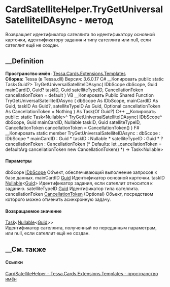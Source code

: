 # CardSatelliteHelper.TryGetUniversalSatelliteIDAsync - метод
Возвращает идентификатор сателлита по идентификатору основной карточки,
идентификатору задания и типу сателлита или null, если сателлит ещё не создан.
## __Definition
 **Пространство имён:**
[Tessa.Cards.Extensions.Templates](N_Tessa_Cards_Extensions_Templates.htm)  
 **Сборка:** Tessa (в Tessa.dll) Версия: 3.6.0.17
C# __Копировать
     public static Task<Guid?> TryGetUniversalSatelliteIDAsync(
    	IDbScope dbScope,
    	Guid mainCardID,
    	Guid? taskID,
    	Guid satelliteTypeID,
    	CancellationToken cancellationToken = default
    )
VB __Копировать
     Public Shared Function TryGetUniversalSatelliteIDAsync ( 
    	dbScope As IDbScope,
    	mainCardID As Guid,
    	taskID As Guid?,
    	satelliteTypeID As Guid,
    	Optional cancellationToken As CancellationToken = Nothing
    ) As Task(Of Guid?)
C++ __Копировать
     public:
    static Task<Nullable<Guid>>^ TryGetUniversalSatelliteIDAsync(
    	IDbScope^ dbScope, 
    	Guid mainCardID, 
    	Nullable<Guid> taskID, 
    	Guid satelliteTypeID, 
    	CancellationToken cancellationToken = CancellationToken()
    )
F# __Копировать
     static member TryGetUniversalSatelliteIDAsync : 
            dbScope : IDbScope * 
            mainCardID : Guid * 
            taskID : Nullable<Guid> * 
            satelliteTypeID : Guid * 
            ?cancellationToken : CancellationToken 
    (* Defaults:
            let _cancellationToken = defaultArg cancellationToken new CancellationToken()
    *)
    -> Task<Nullable<Guid>> 
#### Параметры
dbScope [IDbScope](T_Tessa_Platform_Data_IDbScope.htm)
    Объект, обеспечивающий выполнение запросов к базе данных.
mainCardID [Guid](https://learn.microsoft.com/dotnet/api/system.guid)
    Идентификатор основной карточки.
taskID
[Nullable](https://learn.microsoft.com/dotnet/api/system.nullable-1)<[Guid](https://learn.microsoft.com/dotnet/api/system.guid)>
    Идентификатор задания, если сателлит относится к заданию.
satelliteTypeID [Guid](https://learn.microsoft.com/dotnet/api/system.guid)
    Идентификатор типа сателлита.
cancellationToken
[CancellationToken](https://learn.microsoft.com/dotnet/api/system.threading.cancellationtoken)
(Optional)
    Объект, посредством которого можно отменить асинхронную задачу.
#### Возвращаемое значение
[Task](https://learn.microsoft.com/dotnet/api/system.threading.tasks.task-1)<[Nullable](https://learn.microsoft.com/dotnet/api/system.nullable-1)<[Guid](https://learn.microsoft.com/dotnet/api/system.guid)>>  
Идентификатор сателлита, полученный по переданным параметрам, или null, если
сателлит ещё не создан.
## __См. также
#### Ссылки
[CardSatelliteHelper -
](T_Tessa_Cards_Extensions_Templates_CardSatelliteHelper.htm)
[Tessa.Cards.Extensions.Templates - пространство
имён](N_Tessa_Cards_Extensions_Templates.htm)
